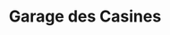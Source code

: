 ---
title: "Garage des Casines"
url: /saint-denis-en-val/garage-des-casines/
shop: réparation de voitures
---